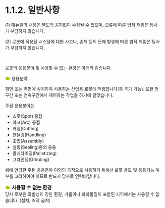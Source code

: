 ﻿# 1.1.2. 일반사항

(1)	매뉴얼의 내용은 별도의 공지없이 수정될 수 있으며, 오류에 따른 법적 책임은 당사가 부담하지 않습니다.

(2)	로봇에 적용된 시스템에 대한 사고나, 손해 등의 문제 발생에 따른 법적 책임은 당사가 부담하지 않습니다.


<br>

로봇의 응용분야 및 사용할 수 없는 환경은 아래와 같습니다.


![](../../_assets/말머리이미지.png ) 응용분야

평면 또는 벽면에 설치하여 사용하는 산업용 로봇에 적용합니다(축 추가 가능). 또한 점 구간 또는 연속구간에서 제어하는 작업을 하기에 알맞습니다.

주된 응용분야는 

*   스폿(Spot) 용접
*   아크(Arc) 용접
*   커팅(Cutting)
*   핸들링(Handling) 
*   조립(Assembly) 
*   실링(Sealing)등의 응용 
*   팔레타이징(Palletizing) 
*   그라인딩(Grinding) 

위에 언급한 주된 응용분야 이외의 목적으로 사용하기 위해선 로봇 용도 및 응용가능 여부를 고려하여야 하므로 반드시 당사로 연락바랍니다. 

![](../../_assets/말머리이미지.png ) <font size = 3> **사용할 수 없는 환경** </font><br>
당사 로봇은 폭발성이 강한 환경, 기름이나 화학물질이 포함된 지역에서는 사용할 수 없습니다. (설치, 조작 금지) 